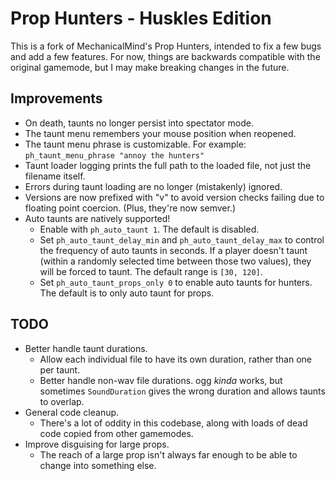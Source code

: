 # Prop Hunters - Huskles Edition

This is a fork of MechanicalMind's Prop Hunters, intended to fix a few bugs and add a few features.
For now, things are backwards compatible with the original gamemode, but I may make breaking changes
in the future.

## Improvements

- On death, taunts no longer persist into spectator mode.
- The taunt menu remembers your mouse position when reopened.
- The taunt menu phrase is customizable. For example: `ph_taunt_menu_phrase "annoy the hunters"`
- Taunt loader logging prints the full path to the loaded file, not just the filename itself.
- Errors during taunt loading are no longer (mistakenly) ignored.
- Versions are now prefixed with "v" to avoid version checks failing due to floating point coercion. (Plus, they're now semver.)
- Auto taunts are natively supported!
    - Enable with `ph_auto_taunt 1`. The default is disabled.
    - Set `ph_auto_taunt_delay_min` and `ph_auto_taunt_delay_max` to control the frequency of auto taunts in seconds. If a player doesn't taunt (within a randomly selected time between those two values), they will be forced to taunt. The default range is `[30, 120]`.
    - Set `ph_auto_taunt_props_only 0` to enable auto taunts for hunters. The default is to only auto taunt for props.

## TODO

- Better handle taunt durations.
    - Allow each individual file to have its own duration, rather than one per taunt.
    - Better handle non-wav file durations. ogg _kinda_ works, but sometimes `SoundDuration` gives the wrong duration and allows taunts to overlap.
- General code cleanup.
    - There's a lot of oddity in this codebase, along with loads of dead code copied from other gamemodes.
- Improve disguising for large props.
    - The reach of a large prop isn't always far enough to be able to change into something else.
